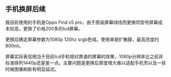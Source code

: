 ## 手机换屏后续

我目前使用的手机是Oppo Find x5 pro，由于原装屏幕绿线而更换同型号屏幕成本较高，更换了价格200多的lcd屏幕。

更换后确定屏幕参数为1080p 120hz srgb色域。使用单层扩散膜，最高亮度约800nit。

屏幕实际表现相当于目前lcd手机相对靠谱的屏幕的效果，1080p分辨率比之前非标准排列1440p还是差一点。主要问题是更换后厚度增大难以适配手机壳以及一些时候图像刷新有明显延迟。
